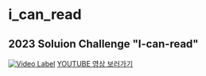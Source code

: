 # i_can_read

2023 Soluion Challenge "I-can-read"
---
[![Video Label](https://github.com/I-can-read/Flutter/assets/80687212/2fef7d64-723c-4795-bb72-5a4fef15f202)](https://www.youtube.com/embed/A3SwAT1Q2FM)
[YOUTUBE 영상 보러가기](https://www.youtube.com/embed/A3SwAT1Q2FM)
